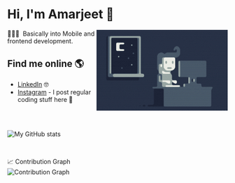 # Hi, I'm Amarjeet 👋

<img alt="Night Coding" src="https://raw.githubusercontent.com/AVS1508/AVS1508/master/assets/Night-Coding.gif" align="right"/>

👨🏻‍💻 &nbsp;Basically into Mobile and frontend development.

## Find me online 🌎

- <a href="https://www.linkedin.com/in/ansh-mishra-">LinkedIn</a> 🤓
- <a href="https://www.instagram.com/codemanship/">Instagram</a>  - I post regular coding stuff here 🤳

 <br>
 <br>

![My GitHub stats](https://github-readme-stats.vercel.app/api?username=amarjeet987&show_icons=true&theme=radical)

<br>


:chart_with_upwards_trend: Contribution Graph
   <br/>
   <img src="https://activity-graph.herokuapp.com/graph?username=amarjeet987&theme=xcode" alt="Contribution Graph" align="center" />
